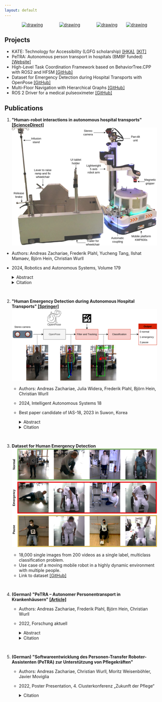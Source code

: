 ```yaml
---
layout: default
---
```

<div style="text-align: center;">
<a href="https://www.linkedin.com/in/andreas-zachariae/"><img src="https://upload.wikimedia.org/wikipedia/commons/8/81/LinkedIn_icon.svg" alt="drawing" height="50" hspace="25"/></a>
<a href="https://github.com/AndreasZachariae"><img src="https://github.githubassets.com/images/modules/logos_page/GitHub-Logo.png" alt="drawing" height="45"  hspace="25"/></a>
<a href="https://www.h-ka.de/iras/profil"><img src="https://upload.wikimedia.org/wikipedia/commons/1/13/HKA_Logo_Logoleiste_RGB.png" alt="drawing" height="60"  hspace="25"/></a>
<a href="https://orcid.org/0000-0001-6770-7893"><img src="https://orcid.org/assets/vectors/orcid.logo.icon.svg" alt="drawing" height="50"/></a>
</div>

## Projects

<!-- [Project 1](./project_1.html). -->
- KATE: Technology for Accessibility (LGFG scholarship) [[HKA]](https://www.h-ka.de/iras/profil/news-detailseite/artikel/promotionskolleg-zugaenglichkeit-durch-ki-basierte-assistenztechnologien-kate), [[KIT]](https://www.kate.kit.edu/index.php)
- PeTRA: Autonomous person transport in hospitals (BMBF funded) [[Website]](http://patiententransportassistent.de/)
- High-Level Task Coordination Framework based on BehaviorTree.CPP with ROS2 and HFSM [[GitHub]](https://github.com/AndreasZachariae/BehaviorTree.IRAS)
- Dataset for Emergency Detection during Hospital Transports with OpenPose [[GitHub]](https://github.com/AndreasZachariae/PeTRA_Dataset_Human_Emergency_Detection)
- Multi-Floor Navigation with Hierarchical Graphs [[GitHub]](https://github.com/AndreasZachariae/semantic_hierarchical_graph)
- ROS 2 Driver for a medical pulseoximeter [[GitHub]](https://github.com/AndreasZachariae/cms50dplus_ros2_driver)

## Publications

1.  **"Human-robot interactions in autonomous hospital transports" [[ScienceDirect]](https://www.sciencedirect.com/science/article/pii/S0921889024001398?via%3Dihub)**
    ![Alt text](images/petra.jpg)
   - Authors: Andreas Zachariae, Frederik Plahl, Yucheng Tang, Ilshat Mamaev, Björn Hein, Christian Wurll
   - 2024, Robotics and Autonomous Systems, Volume 179
        <details>
        <summary><a>Abstract</a></summary>

        The integration of robotics in nursing is a significant shift in healthcare, driven by the aging global population and the increasing demand for care. Robots in nursing can handle less technical tasks such as patient transport and rehabilitation activities. This support allows caregivers to focus on less strenuous nursing duties and more direct patient care. Human-Robot Interaction (HRI) plays an important role in this challenging context. In this research, we present an autonomous hospital transport system based on the ROS 2 framework, focusing on enhancing HRI in the healthcare environment. It encompasses the development of a control architecture for autonomous robot behavior, the implementation of machine learning for emergency detection, and the creation of a user-friendly interface for both patients and staff. The proposed concepts were validated in real-world scenarios in three different hospitals in Germany. This not only demonstrates the practical application of this system but also shares insights and methods, encouraging further advancement in the field of healthcare robotics.
        </details>
        <details>
        <summary><a>Citation</a></summary>  

            @article{zachariaeHumanrobotInteractionsAutonomous2024,
                title = {Human-robot interactions in autonomous hospital transports},
                volume = {179},
                copyright = {All rights reserved},
                issn = {09218890},
                url = {https://linkinghub.elsevier.com/retrieve/pii/S0921889024001398},
                doi = {10.1016/j.robot.2024.104755},
                language = {en},
                urldate = {2024-08-22},
                journal = {Robotics and Autonomous Systems},
                author = {Zachariae, Andreas and Plahl, Frederik and Tang, Yucheng and Mamaev, Ilshat and Hein, Björn and Wurll, Christian},
                month = sep,
                year = {2024},
                pages = {104755},
            }

        </details>

<p> <br> </p>

2. **"Human Emergency Detection during Autonomous Hospital Transports" [[Springer]](https://link.springer.com/10.1007/978-3-031-44981-9_21)**
    ![Alt text](images/pipeline.png)
   - Authors: Andreas Zachariae, Julia Widera, Frederik Plahl, Björn Hein, Christian Wurll
   - 2024, Intelligent Autonomous Systems 18
   - Best paper candidate of IAS-18, 2023 in Suwon, Korea
        <details>
        <summary><a>Abstract</a></summary>

        Human transports in hospitals are labor-intensive and primarily performed in beds to save time. This transfer method does not promote the mobility or autonomy of the patient. To relieve the caregivers from this time-consuming task, a mobile robot is developed to autonomously transport humans around the hospital. It provides different transfer modes including walking and sitting in a wheelchair. The problem that this paper focuses on is to detect emergencies and ensure the well-being of the patient during the transport. For this purpose, the patient is tracked and monitored with a camera system. OpenPose is used for Human Pose Estimation and a trained classifier for emergency detection. We collected and published a dataset of 18,000 images in lab and hospital environments. It differs from related work because we have a moving robot with different transfer modes in a highly dynamic environment with multiple people in the scene using only RGB-D data. To improve the critical recall metric, we apply threshold moving and a time delay. We compare different models with an AutoML approach. This paper shows that emergencies while walking are best detected by a SVM with a recall of 95.8% on single frames. In the case of sitting transport, the best model achieves a recall of 62.2%. The contribution is to establish a baseline on this new dataset and to provide a proof of concept for the human emergency detection in this use case.
        </details>
        <details>
        <summary><a>Citation</a></summary>  

            @incollection{lee_human_2024,
            	address = {Cham},
            	title = {Human {Emergency} {Detection} {During} {Autonomous} {Hospital} {Transports}},
            	volume = {794},
            	copyright = {All rights reserved},
            	isbn = {978-3-031-44980-2 978-3-031-44981-9},
            	url = {https://link.springer.com/10.1007/978-3-031-44981-9_21},
            	language = {en},
            	urldate = {2024-04-24},
            	booktitle = {Intelligent {Autonomous} {Systems} 18},
            	publisher = {Springer Nature Switzerland},
            	author = {Zachariae, Andreas and Widera, Julia and Plahl, Frederik and Hein, Björn and Wurll, Christian},
            	editor = {Lee, Soon-Geul and An, Jinung and Chong, Nak Young and Strand, Marcus and Kim, Joo H.},
            	year = {2024},
            	doi = {10.1007/978-3-031-44981-9_21},
            	pages = {233--245},
            }

        </details>

    <p> <br> </p>

3. **Dataset for Human Emergency Detection**
    ![Alt text](images/dataset_example_images.png)
    - 18,000 single images from 200 videos as a single label, multiclass classification problem.
    - Use case of a moving mobile robot in a highly dynamic environment with multiple people.
    - Link to dataset [[GitHub]](https://github.com/AndreasZachariae/PeTRA_Dataset_Human_Emergency_Detection)

    <p> <br> </p>

4. **(German) "PeTRA – Autonomer Personentransport in Krankenhäusern" [[Article]](https://www.h-ka.de/fileadmin/Hochschule_Karlsruhe_HKA/Bilder_VW-PK/Publikationen/Forschungsbericht/HKA_ZH_Forschung_aktuell_2022.pdf)**
   - Authors: Andreas Zachariae, Frederik Plahl, Björn Hein, Christian Wurll
   - 2022, Forschung aktuell
        <details>
        <summary><a>Abstract</a></summary>

        Das Pflegepersonal in Krankenhäusern ist durch zeitaufwändige Transportaufgaben stark gefordert. Um im Kontext des Pflegenotstands weiterhin „gute Pflege“ leisten zu können, ist eine Entlastung notwendig. Das durch das BMBF geförderte Projekt „PeTRA“ hat das Ziel, den Personentransport in Krankenhäusern zu automatisieren. Dieser Beitrag zeigt die Forschungsansätze der Hochschule Karlsruhe im Bereich des autonomen Personentransports. Neben einer modularen Softwarearchitektur und intuitiven Benutzerschnittstellen wurde an einer Überwachung des Gesundheitszustands beim Personentransport geforscht. Zusätzlich integriert die Hochschule Karlsruhe alle Ergebnisse der Projektpartner in einem Demonstrator.
        </details>
        <details>
        <summary><a>Citation</a></summary>  

            @article{zachariae_petra_2022-1,
                title = {PeTRA – {Autonomer} {Personentransport} in {Krankenhäusern}},
                volume = {2022},
                copyright = {All rights reserved},
                issn = {1613-4958},
                url = {https://www.h-ka.de/fileadmin/Hochschule_Karlsruhe_HKA/Bilder_VW-PK/Publikationen/Forschungsbericht/HKA_ZH_Forschung_aktuell_2022.pdf},
                urldate = {2022-11-17},
                journal = {Forschung aktuell},
                author = {Zachariae, Andreas and Plahl, Frederik and Wurll, Christian and Hein, Björn},
                month = {jun},
                year = {2022},
                pages = {92--95}
            } 

        </details>  

    <p> <br> </p>

5. **(German) "Softwareentwicklung des Personen-Transfer Roboter-Assistenten (PeTRA) zur Unterstützung von Pflegekräften"**
   - Authors: Andreas Zachariae, Christian Wurll, Moritz Weisenböhler, Javier Moviglia
   - 2022, Poster Presentation, 4. Clusterkonferenz „Zukunft der Pflege“
        <details>
        <summary><a>Citation</a></summary>  

        @inproceedings{zachariae_softwareentwicklung_2022,
            address = {Hannover},
            title = {Softwareentwicklung des {Personen}-{Transfer} {Roboter}-{Assistenten} ({PeTRA}) zur {Unterstützung} von {Pflegekräften}},
            copyright = {All rights reserved},
            booktitle = {4. {Clusterkonferenz} „{Zukunft} der {Pflege}“},
            author = {Zachariae, Andreas and Wurll, Christian and Weisenböhler, Moritz and Moviglia, Javier},
            month = {feb},
            year = {2022},
            pages = {51--52}
        } 

        </details>

